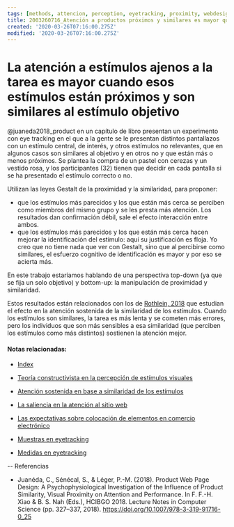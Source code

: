 ```yaml
---
tags: [methods, attencion, perception, eyetracking, proximity, webdesign, similarity, Notebooks/attention, Notebooks/perception]
title: 2003260716_Atención a productos próximos y similares es mayor que a los lejanos y distintos
created: '2020-03-26T07:16:00.275Z'
modified: '2020-03-26T07:16:00.275Z'
---
```


# La atención a estímulos ajenos a la tarea es mayor cuando esos estímulos están próximos y son similares al estímulo objetivo

@juaneda2018_product en un capítulo de libro presentan un experimento con eye tracking en el que a la gente se le presentan distintos pantallazos con un estímulo central, de interés, y otros estímulos no relevantes, que en algunos casos son similares al objetivo y en otros no y que están más o menos próximos. Se plantea la compra de un pastel con cerezas y un vestido rosa, y los participantes (32) tienen que decidir en cada pantalla si se ha presentado el estímulo correcto o no.

Utilizan las leyes Gestalt de la proximidad y la similaridad, para proponer:

- que los estímulos más parecidos y los que están más cerca se perciben como miembros del mismo grupo y se les presta más atención. Los resultados dan confirmación débil, sale el efecto interacción entre ambos.
- que los estímulos más parecidos y los que están más cerca hacen mejorar la identificación del estímulo: aquí su justificación es floja. Yo creo que no tiene nada que ver con Gestalt, sino que al percibirse como similares, el esfuerzo cognitivo de identificación es mayor y por eso se acierta más.


En este trabajo estaríamos hablando de una perspectiva top-down (ya que se fija un solo objetivo) y bottom-up: la manipulación de proximidad y similaridad.

Estos resultados están relacionados con los de [Rothlein, 2018](2003301121_atencion_sostenida_similaridad.md) que estudian el efecto en la atención sostenida de la similaridad de los estímulos. Cuando los estímulos son similares, la tarea es más lenta y se cometen más errores, pero los individuos que son más sensibles a esa similaridad (que perciben los estímulos como más distintos) sostienen la atención mejor.

#### Notas relacionadas: 

- [Index](_2003101705_index.md)

- [Teoría constructivista en la percepción de estímulos visuales](2003161131_unificacion_percepcion_ecologia_construccion.md)

- [Atención sostenida en base a similaridad de los estímulos](2003301121_atencion_sostenida_similaridad.md)

- [La saliencia en la atención al sitio web](2003310840_saliencia_convencion_atencion_sitio.md)

- [Las expectativas sobre colocación de elementos en comercio electrónico](2004021623_expectativas_colocacion_banner_links.md)

- [Muestras en eyetracking](2003230740_muestras_eyetracking.md)

- [Medidas en eyetracking](2003230748_medidaseyetracking_fijaciones.md)


--
Referencias

- Juanéda, C., Sénécal, S., & Léger, P.-M. (2018). Product Web Page Design: A Psychophysiological Investigation of the Influence of Product Similarity, Visual Proximity on Attention and Performance. In F. F.-H. Xiao & B. S. Nah (Eds.), HCIBGO 2018. Lecture Notes in Computer Science (pp. 327–337, 2018). https://doi.org/10.1007/978-3-319-91716-0_25
